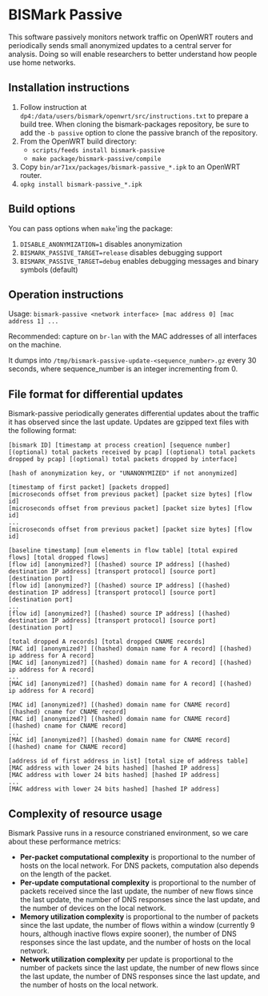 BISMark Passive
===============

This software passively monitors network traffic on OpenWRT routers and
periodically sends small anonymized updates to a central server for analysis.
Doing so will enable researchers to better understand how people use home
networks.

Installation instructions
-------------------------

1. Follow instruction at `dp4:/data/users/bismark/openwrt/src/instructions.txt` to
prepare a build tree.  When cloning the bismark-packages repository, be sure to
add the `-b passive` option to clone the passive branch of the
repository.
2. From the OpenWRT build directory:
    - `scripts/feeds install bismark-passive`
    - `make package/bismark-passive/compile`
3. Copy `bin/ar71xx/packages/bismark-passive_*.ipk` to an OpenWRT router.
4. `opkg install bismark-passive_*.ipk`

Build options
-------------

You can pass options when `make`'ing the package:

1. `DISABLE_ANONYMIZATION=1` disables anonymization
2. `BISMARK_PASSIVE_TARGET=release` disables debugging support
3. `BISMARK_PASSIVE_TARGET=debug` enables debugging messages and binary symbols
   (default)

Operation instructions
----------------------

Usage: `bismark-passive <network interface> [mac address 0] [mac address 1] ...`

Recommended: capture on `br-lan` with the MAC addresses of all interfaces on the
machine.

It dumps into `/tmp/bismark-passive-update-<sequence_number>.gz` every 30
seconds, where sequence\_number is an integer incrementing from 0.

File format for differential updates
------------------------------------

Bismark-passive periodically generates differential updates about the traffic it
has observed since the last update. Updates are gzipped text files with the
following format:

    [bismark ID] [timestamp at process creation] [sequence number]
    [(optional) total packets received by pcap] [(optional) total packets dropped by pcap] [(optional) total packets dropped by interface]
    
    [hash of anonymization key, or "UNANONYMIZED" if not anonymized]
    
    [timestamp of first packet] [packets dropped]
    [microseconds offset from previous packet] [packet size bytes] [flow id]
    [microseconds offset from previous packet] [packet size bytes] [flow id]
    ...
    [microseconds offset from previous packet] [packet size bytes] [flow id]
    
    [baseline timestamp] [num elements in flow table] [total expired flows] [total dropped flows]
    [flow id] [anonymized?] [(hashed) source IP address] [(hashed) destination IP address] [transport protocol] [source port] [destination port]
    [flow id] [anonymized?] [(hashed) source IP address] [(hashed) destination IP address] [transport protocol] [source port] [destination port]
    ...
    [flow id] [anonymized?] [(hashed) source IP address] [(hashed) destination IP address] [transport protocol] [source port] [destination port]
    
    [total dropped A records] [total dropped CNAME records]
    [MAC id] [anonymized?] [(hashed) domain name for A record] [(hashed) ip address for A record]
    [MAC id] [anonymized?] [(hashed) domain name for A record] [(hashed) ip address for A record]
    ...
    [MAC id] [anonymized?] [(hashed) domain name for A record] [(hashed) ip address for A record]
    
    [MAC id] [anonymized?] [(hashed) domain name for CNAME record] [(hashed) cname for CNAME record]
    [MAC id] [anonymized?] [(hashed) domain name for CNAME record] [(hashed) cname for CNAME record]
    ...
    [MAC id] [anonymized?] [(hashed) domain name for CNAME record] [(hashed) cname for CNAME record]
    
    [address id of first address in list] [total size of address table]
    [MAC address with lower 24 bits hashed] [hashed IP address]
    [MAC address with lower 24 bits hashed] [hashed IP address]
    ...
    [MAC address with lower 24 bits hashed] [hashed IP address]

Complexity of resource usage
----------------------------

Bismark Passive runs in a resource constrianed environment, so we care about
these performance metrics:

* **Per-packet computational complexity** is proportional to the number of hosts
  on the local network. For DNS packets, computation also depends on the length
  of the packet.
* **Per-update computational complexity** is proportional to the number of
  packets received since the last update, the number of new flows since the last
  update, the number of DNS responses since the last update, and the number of
  devices on the local network.
* **Memory utilization complexity** is proportional to the number of packets
  since the last update, the number of flows within a window (currently 9 hours,
  although inactive flows expire sooner), the number of DNS responses since the
  last update, and the number of hosts on the local network.
* **Network utilization complexity** per update is proportional to the number of
  packets since the last update, the number of new flows since the last update,
  the number of DNS responses since the last update, and the number of hosts on
  the local network.
